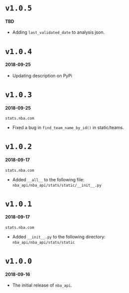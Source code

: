 # `v1.0.5`
#### TBD
* Adding `last_validated_date` to analysis json.

# `v1.0.4`
#### 2018-09-25
* Updating description on PyPi 

# `v1.0.3`
#### 2018-09-25
`stats.nba.com`
* Fixed a bug in `find_team_name_by_id()` in static/teams. 

# `v1.0.2`
#### 2018-09-17
`stats.nba.com`
* Added `__all__` to the following file: `nba_api/nba_api/stats/static/__init__.py`

# `v1.0.1`
#### 2018-09-17
`stats.nba.com`
* Added `__init__.py` to the following directory: `nba_api/nba_api/stats/static`

# `v1.0.0`
#### 2018-09-16
* The initial release of `nba_api`.
